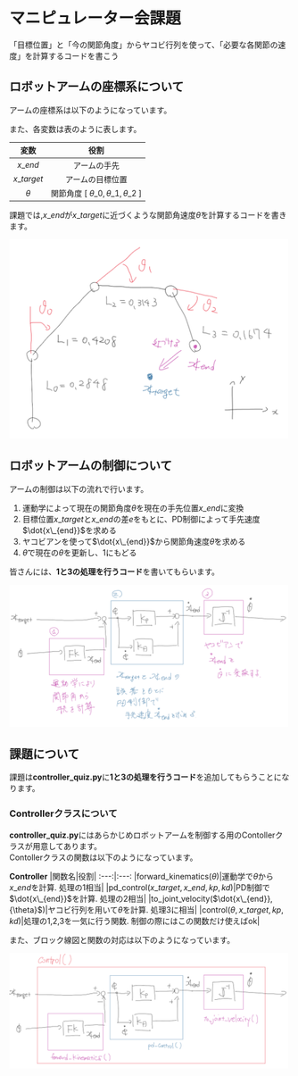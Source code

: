 # マニピュレーター会課題

「目標位置」と「今の関節角度」からヤコビ行列を使って、「必要な各関節の速度」を計算するコードを書こう

## ロボットアームの座標系について

アームの座標系は以下のようになっています。

また、各変数は表のように表します。

|変数|役割|
:---:|:---:
|$x\_{end}$|アームの手先|
|$x\_{target}$|アームの目標位置|
|${\theta}$|関節角度 [ ${\theta}\_{0} , {\theta}\_{1} , {\theta}\_{2}$ ] |

課題では,$x\_{end}$が$x\_{target}$に近づくような関節角速度$\dot{\theta}$を計算するコードを書きます。

<img src="imgs/arm_constraints.png" width=500>


## ロボットアームの制御について

アームの制御は以下の流れで行います。

1. 運動学によって現在の関節角度${\theta}$を現在の手先位置$x\_{end}$に変換
1. 目標位置$x\_{target}$と$x\_{end}$の差${e}$をもとに、PD制御によって手先速度$\dot{x\_{end}}$を求める
1. ヤコビアンを使って$\dot{x\_{end}}$から関節角速度$\dot{\theta}$を求める
1. $\dot{\theta}$で現在の${\theta}$を更新し、1にもどる

皆さんには、**1と3の処理を行うコード**を書いてもらいます。

<img src="imgs/block_fig1.png" width=500>


## 課題について

課題は**controller\_quiz.py**に**1と3の処理を行うコード**を追加してもらうことになります。


### Controllerクラスについて

**controller\_quiz.py**にはあらかじめロボットアームを制御する用のContollerクラスが用意してあります。  
Contollerクラスの関数は以下のようになっています。

**Controller**
|関数名|役割|
:---:|:---:
|forward\_kinematics(${\theta}$)|運動学で${\theta}$から$x\_{end}$を計算. 処理の1相当|
|pd\_control($x\_{target},x\_{end},kp,kd$)|PD制御で$\dot{x\_{end}}$を計算. 処理の2相当|
|to\_joint\_velocity($\dot{x\_{end}}, {\theta}$)|ヤコビ行列を用いて$\dot{\theta}$を計算. 処理3に相当|
|control(${\theta},x\_{target},kp,kd$)|処理の1,2,3を一気に行う関数. 制御の際にはこの関数だけ使えばok|

また、ブロック線図と関数の対応は以下のようになっています。

<img src="imgs/block_fig.png" width=500>
